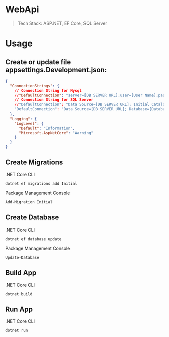 ﻿# WebApi

> Tech Stack: ASP.NET, EF Core, SQL Server

# Usage

## Create or update file appsettings.Development.json:
```json
{
  "ConnectionStrings": {
    // Connection String for Mysql
    //"DefaultConnection": "server=[DB SERVER URL];user=[User Name];password=[Password];database=[Database Name]"
    // Connection String for SQL Server
    //"DefaultConnection": "Data Source=[DB SERVER URL]; Initial Catalog=[Database Name]; User Id=[User Name]; Password=[Password]; Trusted_Connection=SSPI; Encrypt=false; TrustServerCertificate=true"
    "DefaultConnection": "Data Source=[DB SERVER URL]; Database=[Database Name]; Trusted_Connection=True; TrustServerCertificate=True;"
  },
  "Logging": {
    "LogLevel": {
      "Default": "Information",
      "Microsoft.AspNetCore": "Warning"
    }
  }
}
```

## Create Migrations
.NET Core CLI
```console
dotnet ef migrations add Initial
```
Package Management Console
```console
Add-Migration Initial
```

## Create Database
.NET Core CLI
```console
dotnet ef database update
```
Package Management Console
```console
Update-Database
```

## Build App
.NET Core CLI
```console
dotnet build
```

## Run App
.NET Core CLI
```console
dotnet run
```
